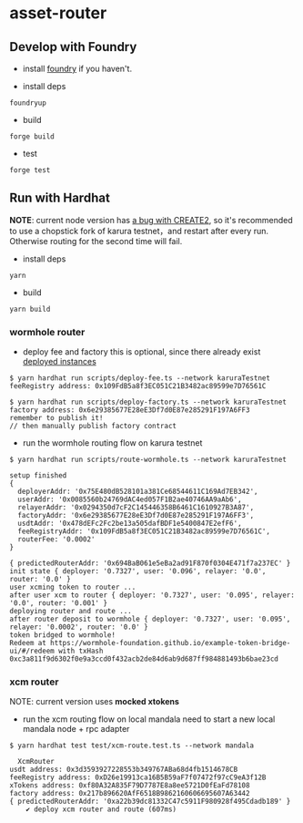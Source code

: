 # asset-router

## Develop with Foundry
- install [foundry](https://book.getfoundry.sh/getting-started/installation#installation) if you haven't.

- install deps
```
foundryup
```

- build
```
forge build
```

- test
```
forge test
```

## Run with Hardhat
**NOTE**: current node version has [a bug with CREATE2](https://github.com/AcalaNetwork/Acala/pull/2497), so it's recommended to use a chopstick fork of karura testnet，and restart after every run. Otherwise routing for the second time will fail.

- install deps
```
yarn
```

- build
```
yarn build
```

### wormhole router
- deploy fee and factory
this is optional, since there already exist [deployed instances](./scripts/utils.ts)
```
$ yarn hardhat run scripts/deploy-fee.ts --network karuraTestnet
feeRegistry address: 0x109FdB5a8f3EC051C21B3482ac89599e7D76561C

$ yarn hardhat run scripts/deploy-factory.ts --network karuraTestnet
factory address: 0x6e29385677E28eE3Df7d0E87e285291F197A6FF3
remember to publish it!
// then manually publish factory contract
```

- run the wormhole routing flow on karura testnet
```
$ yarn hardhat run scripts/route-wormhole.ts --network karuraTestnet

setup finished
{
  deployerAddr: '0x75E480dB528101a381Ce68544611C169Ad7EB342',
  userAddr: '0x0085560b24769dAC4ed057F1B2ae40746AA9aAb6',
  relayerAddr: '0x0294350d7cF2C145446358B6461C1610927B3A87',
  factoryAddr: '0x6e29385677E28eE3Df7d0E87e285291F197A6FF3',
  usdtAddr: '0x478dEFc2Fc2be13a505dafBDF1e5400847E2efF6',
  feeRegistryAddr: '0x109FdB5a8f3EC051C21B3482ac89599e7D76561C',
  routerFee: '0.0002'
}

{ predictedRouterAddr: '0x694BaB061e5eBa2ad91F870f0304E471f7a237EC' }
init state { deployer: '0.7327', user: '0.096', relayer: '0.0', router: '0.0' }
user xcming token to router ...
after user xcm to router { deployer: '0.7327', user: '0.095', relayer: '0.0', router: '0.001' }
deploying router and route ...
after router deposit to wormhole { deployer: '0.7327', user: '0.095', relayer: '0.0002', router: '0.0' }
token bridged to wormhole!
Redeem at https://wormhole-foundation.github.io/example-token-bridge-ui/#/redeem with txHash 0xc3a811f9d6302f0e9a3ccd0f432acb2de84d6ab9d687ff984881493b6bae23cd
```

### xcm router
NOTE: current version uses **mocked xtokens**

- run the xcm routing flow on local mandala
need to start a new local mandala node + rpc adapter
```
$ yarn hardhat test test/xcm-route.test.ts --network mandala

  XcmRouter
usdt address: 0x3d3593927228553b349767ABa68d4fb1514678CB
feeRegistry address: 0xD26e19913ca16B5B59aF7f07472f97cC9eA3f12B
xTokens address: 0xf80A32A835F79D7787E8a8ee5721D0fEaFd78108
factory address: 0x217b896620AfF6518B9862160606695607A63442
{ predictedRouterAddr: '0xa22b39dc81332C47c5911F980928f495Cdadb189' }
    ✔ deploy xcm router and route (607ms)
```
